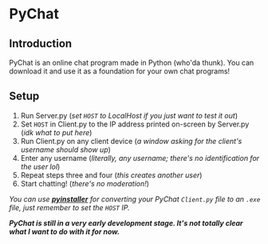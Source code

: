 # PyChat

## Introduction
PyChat is an online chat program made in Python (who'da thunk).
You can download it and use it as a foundation for your own chat programs!

## Setup
1. Run Server.py (*set ```HOST``` to LocalHost if you just want to test it out*)
2. Set ```HOST``` in Client.py to the IP address printed on-screen by Server.py (*idk what to put here*)
3. Run Client.py on any client device (*a window asking for the client's username should show up*)
4. Enter any username (*literally, any username; there's no identification for the user lol*)
5. Repeat steps three and four (*this creates another user*)
6. Start chatting! (*there's no moderation!*)

*You can use [**pyinstaller**](https://pyinstaller.org/en/stable/?adlt=strict&redig=015340A9572A4814855724C9985239F0&toWww=1) for converting your PyChat ```Client.py``` file to an ```.exe``` file, just remember to set the ```HOST``` IP.*

***PyChat is still in a very early development stage. It's not totally clear what I want to do with it for now.***